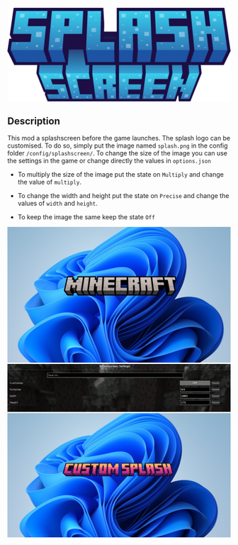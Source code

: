 ![Title](https://github.com/BertSa/BertSa/blob/main/resources/minecraft_projects/splashscreen/minecraft_title.png)

## Description

This mod a splashscreen before the game launches. The splash logo can be customised.
To do so, simply put the image named `splash.png` in the config folder `/config/splashscreen/`.
To change the size of the image you can use the settings in the game or change directly the values in `options.json`

- To multiply the size of the image put the state on `Multiply` and change the value of `multiply`.

- To change the width and height put the state on `Precise` and change the values of `width` and `height`.

- To keep the image the same keep the state `Off`

![Demo](https://github.com/BertSa/BertSa/blob/main/resources/minecraft_projects/splashscreen/splashDemo.jpg)
![Demo](https://github.com/BertSa/BertSa/blob/main/resources/minecraft_projects/splashscreen/settings.png)
![Demo](https://github.com/BertSa/BertSa/blob/main/resources/minecraft_projects/splashscreen/splashDemoCustom.jpg)
